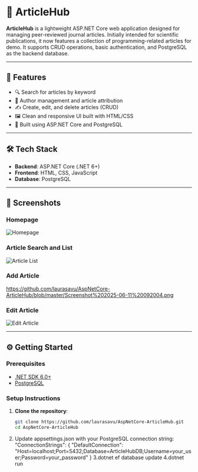 # 📰 ArticleHub

**ArticleHub** is a lightweight ASP.NET Core web application designed for managing peer-reviewed journal articles. 
Initially intended for scientific publications, it now features a collection of programming-related articles for demo.
It supports CRUD operations, basic authentication, and PostgreSQL as the backend database.

---

## 🚀 Features

- 🔍 Search for articles by keyword
- 🧑 Author management and article attribution
- ✍️ Create, edit, and delete articles (CRUD)
- 🖼️ Clean and responsive UI built with HTML/CSS
- 🧰 Built using ASP.NET Core and PostgreSQL

---

## 🛠️ Tech Stack

- **Backend**: ASP.NET Core (.NET 6+)
- **Frontend**:  HTML, CSS, JavaScript
- **Database**: PostgreSQL


---

## 📸 Screenshots

### Homepage
![Homepage]([https://github.com/laurasavu/AspNetCore-ArticleHub/Screenshot%202025-06-11%20091930.png](https://github.com/laurasavu/AspNetCore-ArticleHub/blob/master/Screenshot%202025-06-11%20091930.png))

### Article Search and List
![Article List]([https://github.com/laurasavu/AspNetCore-ArticleHub/Screenshot%202025-06-11%20092057.png](https://github.com/laurasavu/AspNetCore-ArticleHub/blob/master/Screenshot%202025-06-11%20092057.png))
### Add Article
https://github.com/laurasavu/AspNetCore-ArticleHub/blob/master/Screenshot%202025-06-11%20092004.png
### Edit Article
![Edit Article]([https://github.com/laurasavu/AspNetCore-ArticleHub/Screenshot%202025-06-11%20092121.png](https://github.com/laurasavu/AspNetCore-ArticleHub/blob/master/Screenshot%202025-06-11%20092121.png))

---

## ⚙️ Getting Started

### Prerequisites

- [.NET SDK 6.0+](https://dotnet.microsoft.com/download)
- [PostgreSQL](https://www.postgresql.org/download/)

### Setup Instructions

1. **Clone the repository**:
   ```bash
   git clone https://github.com/laurasavu/AspNetCore-ArticleHub.git
   cd AspNetCore-ArticleHub
2.   Update appsettings.json with your PostgreSQL connection string:
   "ConnectionStrings": {
  "DefaultConnection": "Host=localhost;Port=5432;Database=ArticleHubDB;Username=your_user;Password=your_password"
}
3.dotnet ef database update
4.dotnet run

